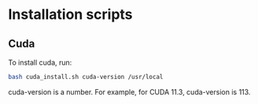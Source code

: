 # Installation scripts
## Cuda
To install cuda, run:
```bash
bash cuda_install.sh cuda-version /usr/local
```
cuda-version is a number. For example, for CUDA 11.3, cuda-version is 113.
